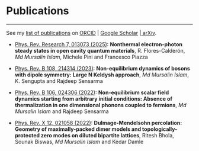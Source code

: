 # Publications
---
See my [list of publications](https://miphysics.github.io/publications) on [ORCID](https://orcid.org/0000-0002-0992-5531) | [Google Scholar](https://scholar.google.com.au/citations?hl=en&user=K5gZKkQAAAAJ) |[ arXiv](https://arxiv.org/a/islam_m_4.html).

- [Phys. Rev. Research 7, 013073 (2025)](https://journals.aps.org/prresearch/abstract/10.1103/PhysRevResearch.7.013073): **Nonthermal electron-photon steady states in open cavity quantum materials**, R. Flores-Calderón, _Md Mursalin Islam_, Michele Pini and Francesco Piazza
  
- [Phys. Rev. B 108, 214314 (2023)](https://journals.aps.org/prb/abstract/10.1103/PhysRevB.108.214314): **Non-equilibrium dynamics of bosons with dipole symmetry: Large N Keldysh approach**, _Md Mursalin Islam_, K. Sengupta and Rajdeep Sensarma

- [Phys. Rev. B 106, 024306 (2022)](https://journals.aps.org/prb/abstract/10.1103/PhysRevB.106.024306): **Non-equilibrium scalar field dynamics starting from arbitrary initial conditions: Absence of thermalization in one dimensional phonons coupled to fermions**, _Md Mursalin Islam_ and Rajdeep Sensarma

- [Phys. Rev. X 12, 021058 (2022)](https://journals.aps.org/prx/abstract/10.1103/PhysRevX.12.021058): **Dulmage-Mendelsohn percolation: Geometry of maximally-packed dimer models and topologically-protected zero modes on diluted bipartite lattices**, Ritesh Bhola, Sounak Biswas, _Md Mursalin Islam_ and Kedar Damle

